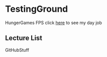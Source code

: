 # TestingGround
HungerGames FPS
click [here](www.davidrom.com) to see my day job

## Lecture List
GitHubStuff
